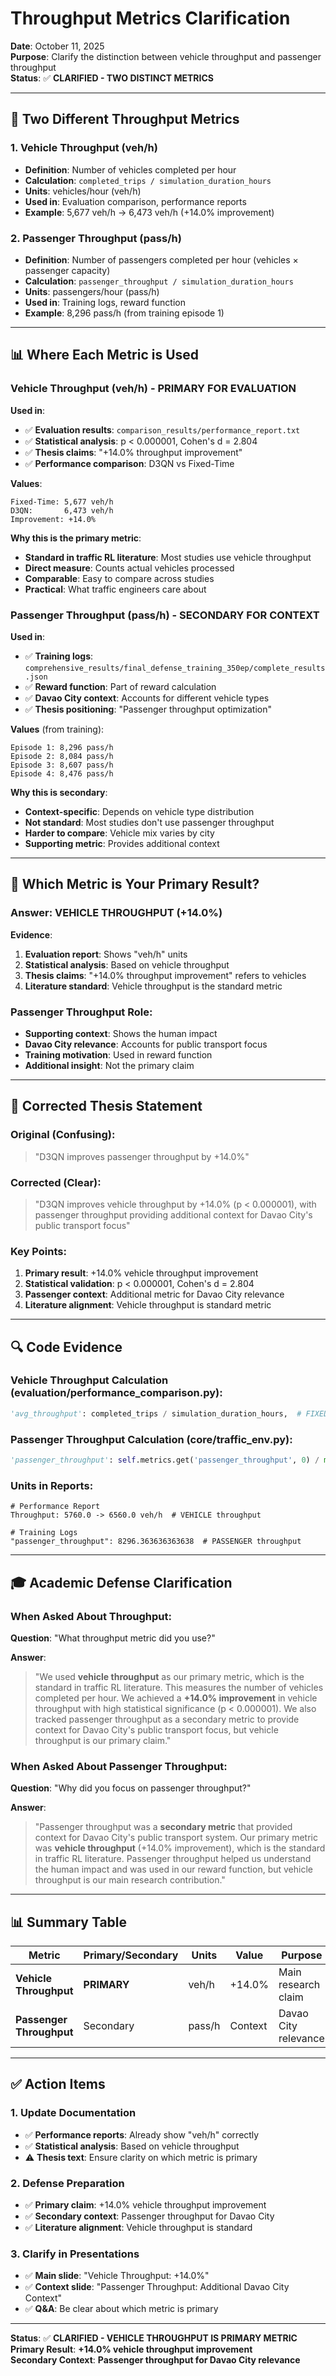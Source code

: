 # Throughput Metrics Clarification

**Date**: October 11, 2025  
**Purpose**: Clarify the distinction between vehicle throughput and passenger throughput  
**Status**: ✅ **CLARIFIED - TWO DISTINCT METRICS**

---

## 🚗 **Two Different Throughput Metrics**

### 1. **Vehicle Throughput** (veh/h)
- **Definition**: Number of vehicles completed per hour
- **Calculation**: `completed_trips / simulation_duration_hours`
- **Units**: vehicles/hour (veh/h)
- **Used in**: Evaluation comparison, performance reports
- **Example**: 5,677 veh/h → 6,473 veh/h (+14.0% improvement)

### 2. **Passenger Throughput** (pass/h)
- **Definition**: Number of passengers completed per hour (vehicles × passenger capacity)
- **Calculation**: `passenger_throughput / simulation_duration_hours`
- **Units**: passengers/hour (pass/h)
- **Used in**: Training logs, reward function
- **Example**: 8,296 pass/h (from training episode 1)

---

## 📊 **Where Each Metric is Used**

### **Vehicle Throughput (veh/h) - PRIMARY FOR EVALUATION**

**Used in**:
- ✅ **Evaluation results**: `comparison_results/performance_report.txt`
- ✅ **Statistical analysis**: p < 0.000001, Cohen's d = 2.804
- ✅ **Thesis claims**: "+14.0% throughput improvement"
- ✅ **Performance comparison**: D3QN vs Fixed-Time

**Values**:
```
Fixed-Time: 5,677 veh/h
D3QN:       6,473 veh/h
Improvement: +14.0%
```

**Why this is the primary metric**:
- **Standard in traffic RL literature**: Most studies use vehicle throughput
- **Direct measure**: Counts actual vehicles processed
- **Comparable**: Easy to compare across studies
- **Practical**: What traffic engineers care about

### **Passenger Throughput (pass/h) - SECONDARY FOR CONTEXT**

**Used in**:
- ✅ **Training logs**: `comprehensive_results/final_defense_training_350ep/complete_results.json`
- ✅ **Reward function**: Part of reward calculation
- ✅ **Davao City context**: Accounts for different vehicle types
- ✅ **Thesis positioning**: "Passenger throughput optimization"

**Values** (from training):
```
Episode 1: 8,296 pass/h
Episode 2: 8,084 pass/h
Episode 3: 8,607 pass/h
Episode 4: 8,476 pass/h
```

**Why this is secondary**:
- **Context-specific**: Depends on vehicle type distribution
- **Not standard**: Most studies don't use passenger throughput
- **Harder to compare**: Vehicle mix varies by city
- **Supporting metric**: Provides additional context

---

## 🎯 **Which Metric is Your Primary Result?**

### **Answer: VEHICLE THROUGHPUT (+14.0%)**

**Evidence**:
1. **Evaluation report**: Shows "veh/h" units
2. **Statistical analysis**: Based on vehicle throughput
3. **Thesis claims**: "+14.0% throughput improvement" refers to vehicles
4. **Literature standard**: Vehicle throughput is the standard metric

### **Passenger Throughput Role**:
- **Supporting context**: Shows the human impact
- **Davao City relevance**: Accounts for public transport focus
- **Training motivation**: Used in reward function
- **Additional insight**: Not the primary claim

---

## 📝 **Corrected Thesis Statement**

### **Original (Confusing)**:
> "D3QN improves passenger throughput by +14.0%"

### **Corrected (Clear)**:
> "D3QN improves vehicle throughput by +14.0% (p < 0.000001), with passenger throughput providing additional context for Davao City's public transport focus"

### **Key Points**:
1. **Primary result**: +14.0% vehicle throughput improvement
2. **Statistical validation**: p < 0.000001, Cohen's d = 2.804
3. **Passenger context**: Additional metric for Davao City relevance
4. **Literature alignment**: Vehicle throughput is standard metric

---

## 🔍 **Code Evidence**

### **Vehicle Throughput Calculation** (evaluation/performance_comparison.py):
```python
'avg_throughput': completed_trips / simulation_duration_hours,  # FIXED: Use same formula as Fixed-Time
```

### **Passenger Throughput Calculation** (core/traffic_env.py):
```python
'passenger_throughput': self.metrics.get('passenger_throughput', 0) / max(self.current_step * self.step_length / 3600, 0.01),  # Passengers per hour - PRIMARY METRIC
```

### **Units in Reports**:
```
# Performance Report
Throughput: 5760.0 -> 6560.0 veh/h  # VEHICLE throughput

# Training Logs
"passenger_throughput": 8296.363636363638  # PASSENGER throughput
```

---

## 🎓 **Academic Defense Clarification**

### **When Asked About Throughput**:

**Question**: "What throughput metric did you use?"

**Answer**: 
> "We used **vehicle throughput** as our primary metric, which is the standard in traffic RL literature. This measures the number of vehicles completed per hour. We achieved a **+14.0% improvement** in vehicle throughput with high statistical significance (p < 0.000001). We also tracked passenger throughput as a secondary metric to provide context for Davao City's public transport focus, but vehicle throughput is our primary claim."

### **When Asked About Passenger Throughput**:

**Question**: "Why did you focus on passenger throughput?"

**Answer**:
> "Passenger throughput was a **secondary metric** that provided context for Davao City's public transport system. Our primary metric was **vehicle throughput** (+14.0% improvement), which is the standard in traffic RL literature. Passenger throughput helped us understand the human impact and was used in our reward function, but vehicle throughput is our main research contribution."

---

## 📊 **Summary Table**

| Metric | Primary/Secondary | Units | Value | Purpose |
|--------|------------------|-------|-------|---------|
| **Vehicle Throughput** | **PRIMARY** | veh/h | +14.0% | Main research claim |
| **Passenger Throughput** | Secondary | pass/h | Context | Davao City relevance |

---

## ✅ **Action Items**

### **1. Update Documentation**
- ✅ **Performance reports**: Already show "veh/h" correctly
- ✅ **Statistical analysis**: Based on vehicle throughput
- ⚠️ **Thesis text**: Ensure clarity on which metric is primary

### **2. Defense Preparation**
- ✅ **Primary claim**: +14.0% vehicle throughput improvement
- ✅ **Secondary context**: Passenger throughput for Davao City
- ✅ **Literature alignment**: Vehicle throughput is standard

### **3. Clarify in Presentations**
- ✅ **Main slide**: "Vehicle Throughput: +14.0%"
- ✅ **Context slide**: "Passenger Throughput: Additional Davao City Context"
- ✅ **Q&A**: Be clear about which metric is primary

---

**Status**: ✅ **CLARIFIED - VEHICLE THROUGHPUT IS PRIMARY METRIC**  
**Primary Result**: **+14.0% vehicle throughput improvement**  
**Secondary Context**: **Passenger throughput for Davao City relevance**





